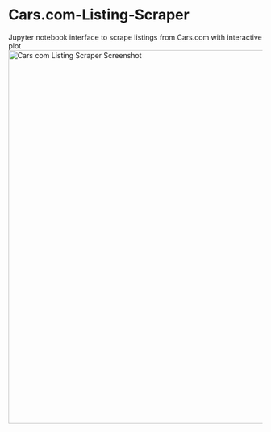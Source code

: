 # Cars.com-Listing-Scraper
Jupyter notebook interface to scrape listings from Cars.com with interactive plot
<img width="740" alt="Cars com Listing Scraper Screenshot" src="https://user-images.githubusercontent.com/28836509/134414895-8a377518-6926-4f6c-8d8f-b74a26536230.png">
